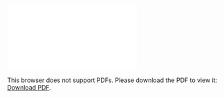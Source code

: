<object data="christ-in-song/CIS1908pdfs/306.pdf" type="application/pdf" width="100%" height="1024px">
    <embed src="christ-in-song/CIS1908pdfs/306.pdf">
        <p>This browser does not support PDFs. Please download the PDF to view it: <a href="christ-in-song/CIS1908pdfs/306.pdf">Download PDF</a>.</p>
    </embed>
</object>
